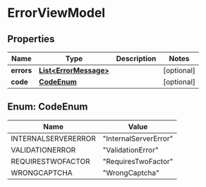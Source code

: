 # ErrorViewModel

## Properties
Name | Type | Description | Notes
------------ | ------------- | ------------- | -------------
**errors** | [**List&lt;ErrorMessage&gt;**](ErrorMessage.md) |  |  [optional]
**code** | [**CodeEnum**](#CodeEnum) |  |  [optional]

<a name="CodeEnum"></a>
## Enum: CodeEnum
Name | Value
---- | -----
INTERNALSERVERERROR | &quot;InternalServerError&quot;
VALIDATIONERROR | &quot;ValidationError&quot;
REQUIRESTWOFACTOR | &quot;RequiresTwoFactor&quot;
WRONGCAPTCHA | &quot;WrongCaptcha&quot;
